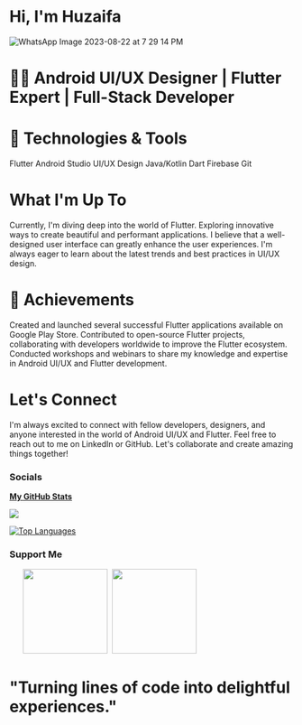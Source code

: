  # Hi, I'm Huzaifa 
 
 ![WhatsApp Image 2023-08-22 at 7 29 14 PM](https://github.com/Zaifi059/Zaifi059/assets/125743722/1548cdd4-9773-437e-a83a-64b35da2af39)


# 👨‍💻 Android UI/UX Designer | Flutter Expert | Full-Stack Developer

# 🔧 Technologies & Tools
 Flutter
  Android Studio
   UI/UX Design
    Java/Kotlin
     Dart
      Firebase
        Git   
        
#  What I'm Up To
Currently, I'm diving deep into the world of Flutter.
Exploring innovative ways to create beautiful and performant applications. 
I believe that a well-designed user interface can greatly enhance the user experiences.
I'm always eager to learn about the latest trends and best practices in UI/UX design.

# 🌟 Achievements
Created and launched several successful Flutter applications available on Google Play Store.
Contributed to open-source Flutter projects, collaborating with developers worldwide to improve the Flutter ecosystem.
Conducted workshops and webinars to share my knowledge and expertise in Android UI/UX and Flutter development.

#  Let's Connect
I'm always excited to connect with fellow developers, designers, and anyone interested in the world of Android UI/UX and Flutter.
Feel free to reach out to me on LinkedIn or GitHub. Let's collaborate and create amazing things together!



### Socials

<p align="left"> <a href="https://codesandbox.io/u/royalprince5959" target="_blank" rel="noreferrer"> 

<b>My GitHub Stats</b>

<a href="http://www.github.com/Zaifi059"><img src="https://github-readme-streak-stats.herokuapp.com/?user=Zaifi059&stroke=ffffff&background=1c1917&ring=0891b2&fire=0891b2&currStreakNum=ffffff&currStreakLabel=0891b2&sideNums=ffffff&sideLabels=ffffff&dates=ffffff&hide_border=true" /></a>

<a href="https://github.com/Zaifi059" align="left"><img src="https://github-readme-stats.vercel.app/api/top-langs/?username=Zaifi059&langs_count=10&title_color=0891b2&text_color=ffffff&icon_color=0891b2&bg_color=1c1917&hide_border=true&locale=en&custom_title=Top%20%Languages" alt="Top Languages" /></a>

### Support Me

<ul style="list-style-type: none; margin: 0;">

<li style="display: inline-block; margin-right: 0.25rem;"><a href="https://www.buymeacoffee.com/zaifi059"><img src="https://cdn.buymeacoffee.com/buttons/v2/default-yellow.png" width="150"/></a></li>

<li style="display: inline-block; margin-right: 0.25rem;"><a href="https://www.ko-fi.com/zaifi059"><img src="https://storage.ko-fi.com/cdn/kofi2.png?v=3" width="150"/></a></li>

</ul>

 
  # "Turning lines of code into delightful experiences."

